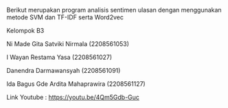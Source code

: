 Berikut merupakan program analisis sentimen ulasan dengan menggunakan metode SVM dan TF-IDF serta Word2vec

Kelompok B3

Ni Made Gita Satviki Nirmala 		    (2208561053)

I Wayan Restama Yasa 			          (2208561027)

Danendra Darmawansyah 			        (2208561091)

Ida Bagus Gde Ardita Mahaprawira 		(2208561127)



Link Youtube : https://youtu.be/4Qm5Gdb-Guc 
